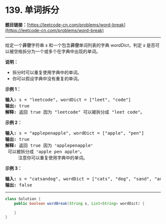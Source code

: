 # 139. 单词拆分

**题目链接：**[https://leetcode-cn.com/problems/word-break](https://leetcode-cn.com/problems/word-break)

---

<div class="content__1Y2H">
 <div class="notranslate">
  <p>给定一个<strong>非空</strong>字符串 <em>s</em> 和一个包含<strong>非空</strong>单词列表的字典 <em>wordDict</em>，判定&nbsp;<em>s</em> 是否可以被空格拆分为一个或多个在字典中出现的单词。</p> 
  <p><strong>说明：</strong></p> 
  <ul> 
   <li>拆分时可以重复使用字典中的单词。</li> 
   <li>你可以假设字典中没有重复的单词。</li> 
  </ul> 
  <p><strong>示例 1：</strong></p> 
  <pre class="language-text"><strong>输入:</strong> s = "leetcode", wordDict = ["leet", "code"]
<strong>输出:</strong> true
<strong>解释:</strong> 返回 true 因为 "leetcode" 可以被拆分成 "leet code"。
</pre> 
  <p><strong>示例 2：</strong></p> 
  <pre class="language-text"><strong>输入:</strong> s = "applepenapple", wordDict = ["apple", "pen"]
<strong>输出:</strong> true
<strong>解释:</strong> 返回 true 因为 <code>"</code>applepenapple<code>"</code> 可以被拆分成 <code>"</code>apple pen apple<code>"</code>。
&nbsp;    注意你可以重复使用字典中的单词。
</pre> 
  <p><strong>示例 3：</strong></p> 
  <pre class="language-text"><strong>输入:</strong> s = "catsandog", wordDict = ["cats", "dog", "sand", "and", "cat"]
<strong>输出:</strong> false
</pre> 
 </div>
</div>

---

```java
class Solution {
    public boolean wordBreak(String s, List<String> wordDict) {
        
    }
}
```